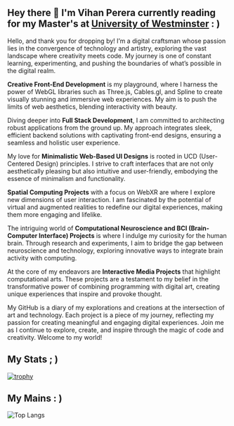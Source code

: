 ## Hey there 👋 I'm Vihan Perera currently reading for my Master's at [University of Westminster](https://www.westminster.ac.uk/) : )

Hello, and thank you for dropping by! I’m a digital craftsman whose passion lies in the convergence of technology and artistry, exploring the vast landscape where creativity meets code. My journey is one of constant learning, experimenting, and pushing the boundaries of what’s possible in the digital realm.

**Creative Front-End Development** is my playground, where I harness the power of WebGL libraries such as Three.js, Cables.gl, and Spline to create visually stunning and immersive web experiences. My aim is to push the limits of web aesthetics, blending interactivity with beauty.

Diving deeper into **Full Stack Development**, I am committed to architecting robust applications from the ground up. My approach integrates sleek, efficient backend solutions with captivating front-end designs, ensuring a seamless and holistic user experience.

My love for **Minimalistic Web-Based UI Designs** is rooted in UCD (User-Centered Design) principles. I strive to craft interfaces that are not only aesthetically pleasing but also intuitive and user-friendly, embodying the essence of minimalism and functionality.

**Spatial Computing Projects** with a focus on WebXR are where I explore new dimensions of user interaction. I am fascinated by the potential of virtual and augmented realities to redefine our digital experiences, making them more engaging and lifelike.

The intriguing world of **Computational Neuroscience and BCI (Brain-Computer Interface) Projects** is where I indulge my curiosity for the human brain. Through research and experiments, I aim to bridge the gap between neuroscience and technology, exploring innovative ways to integrate brain activity with computing.

At the core of my endeavors are **Interactive Media Projects** that highlight computational arts. These projects are a testament to my belief in the transformative power of combining programming with digital art, creating unique experiences that inspire and provoke thought.

My GitHub is a diary of my explorations and creations at the intersection of art and technology. Each project is a piece of my journey, reflecting my passion for creating meaningful and engaging digital experiences. Join me as I continue to explore, create, and inspire through the magic of code and creativity. Welcome to my world!

## My Stats ; )
[![trophy](https://github-profile-trophy.vercel.app/?username=vihanpereraux&theme=onedark)](https://github.com/ryo-ma/github-profile-trophy)

## My Mains : )
![Top Langs](https://github-readme-stats.vercel.app/api/top-langs/?username=vihanpereraux&layout=compact)
